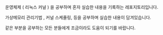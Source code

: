 운영체제 ( 리눅스 커널 ) 을 공부하며 혼자 실습한 내용을 기록하는 레포지토리입니다. 

가상메모리 관리기법 , 커널 스케쥴링, 등을 공부하며 실습한 내용이 담겨있습니다. 

같은 부분을 공부하는 모든 분들에게 조금이라도 도움이 되기를 바랍니다.

